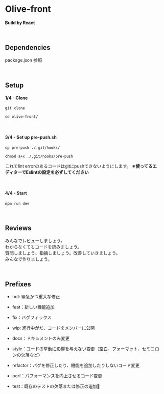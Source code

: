 # Olive-front  
**Build by React**

<br>


## Dependencies
package.json 参照

<br>

## Setup 
#### 1/4 - Clone
```terminal
git clone 

cd olive-front/
```

<br>

#### 3/4 - Set up pre-push.sh
```terminal
cp pre-push ./.git/hooks/

chmod a+x ./.git/hooks/pre-push
```
これでlint errorのあるコードはgitにpushできないようにします。
**※使ってるエディターでEslintの設定を必ずしてください**  


<br />

#### 4/4 - Start
```terminal
npm run dev
```

<br>


## Reviews
みんなでレビューしましょう。  
わからなくてもコードを読みましょう。  
質問しましょう、指摘しましょう。改善していきましょう。  
みんなで作りましょう。

<br>

## Prefixes
- hot: 緊急かつ重大な修正
- feat：新しい機能追加
- fix：バグフィックス
- wip: 進行中がだ、コードをメンバーに公開


- docs：ドキュメントのみ変更
- style：コードの挙動に影響を与えない変更（空白、フォーマット、セミコロンの欠落など）
- refactor：バグを修正したり、機能を追加したりしないコード変更
- perf：パフォーマンスを向上させるコード変更
- test：既存のテストの欠落または修正の追加
